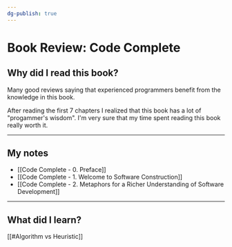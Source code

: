 ```yaml
---
dg-publish: true
---
```

# Book Review: Code Complete

## Why did I read this book?

Many good reviews saying that experienced programmers benefit from the knowledge in this book.

After reading the first 7 chapters I realized that this book has a lot of "progammer's wisdom". I'm very sure that my time spent reading this book really worth it.

---

## My notes

- [[Code Complete - 0. Preface]]
- [[Code Complete - 1. Welcome to Software Construction]]
- [[Code Complete - 2. Metaphors for a Richer Understanding of Software Development]]

---


## What did I learn?

[[#Algorithm vs Heuristic]]


